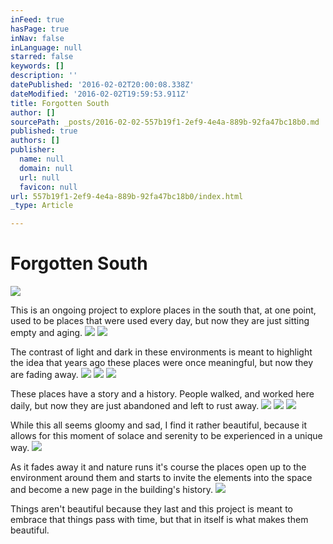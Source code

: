 ```yaml
---
inFeed: true
hasPage: true
inNav: false
inLanguage: null
starred: false
keywords: []
description: ''
datePublished: '2016-02-02T20:00:08.338Z'
dateModified: '2016-02-02T19:59:53.911Z'
title: Forgotten South
author: []
sourcePath: _posts/2016-02-02-557b19f1-2ef9-4e4a-889b-92fa47bc18b0.md
published: true
authors: []
publisher:
  name: null
  domain: null
  url: null
  favicon: null
url: 557b19f1-2ef9-4e4a-889b-92fa47bc18b0/index.html
_type: Article

---
```

# Forgotten South
![](https://the-grid-user-content.s3-us-west-2.amazonaws.com/2e46ec89-c1c8-40fa-b993-81cdde52df4b.jpg)

This is an ongoing project to explore places in the south that, at one point, used to be places that were used every day, but now they are just sitting empty and aging.  ![](https://the-grid-user-content.s3-us-west-2.amazonaws.com/1317036e-73ff-431b-ac52-c77a18476f85.jpg)
![](https://the-grid-user-content.s3-us-west-2.amazonaws.com/cba54869-e3d6-4b75-8f69-b69ccec6dc8b.jpg)

The contrast of light and dark in these environments is meant to highlight the idea that years ago these places were once meaningful, but now they are fading away.
![](https://the-grid-user-content.s3-us-west-2.amazonaws.com/8628314b-e122-416e-bcdd-36304aa25d26.jpg)
![](https://the-grid-user-content.s3-us-west-2.amazonaws.com/465e5567-791d-4683-9c26-82a37333c1df.jpg)
![](https://the-grid-user-content.s3-us-west-2.amazonaws.com/75742aa1-3749-4b22-8be4-777a23e6c050.jpg)

These places have a story and a history. People walked, and worked here daily, but now they are just abandoned and left to rust away.
![](https://the-grid-user-content.s3-us-west-2.amazonaws.com/c8f537d5-8ab6-4690-aadb-487cacc01dd4.jpg)
![](https://the-grid-user-content.s3-us-west-2.amazonaws.com/058825b5-448e-4dbd-bc24-0cc1cacbc368.jpg)
![](https://the-grid-user-content.s3-us-west-2.amazonaws.com/ef73ba85-c09f-4a72-9152-7a270677439b.jpg)

While this all seems gloomy and sad, I find it rather beautiful, because it allows for this moment of solace and serenity to be experienced in a unique way.
![](https://the-grid-user-content.s3-us-west-2.amazonaws.com/9285d8ce-438f-492c-b9ca-fe746ff3d12f.jpg)

As it fades away it and nature runs it's course the places open up to the environment around them and starts to invite the elements into the space and become a new page in the building's history.
![](https://the-grid-user-content.s3-us-west-2.amazonaws.com/a3ad97d6-9a6b-48a2-9dbf-943f73f7f536.jpg)

Things aren't beautiful because they last and this project is meant to embrace that things pass with time, but that in itself is what makes them beautiful.